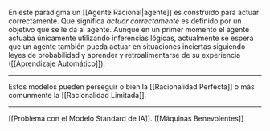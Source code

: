 En este paradigma un [[Agente Racional|agente]] es construido para actuar correctamente. Que significa *actuar correctamente* es definido por un objetivo que se le da al agente.
Aunque en un primer momento el agente actuaba únicamente utilizando inferencias lógicas, actualmente se espera que un agente también pueda actuar en situaciones inciertas siguiendo leyes de probabilidad y aprender y retroalimentarse de su experiencia ([[Aprendizaje Automático]]).
***
Estos modelos pueden perseguir o bien la [[Racionalidad Perfecta]] o más comunmente la [[Racionalidad Limitada]]. 
***
[[Problema con el Modelo Standard de IA]]. 
[[Máquinas Benevolentes]] 
